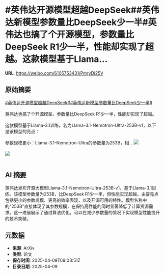 # #英伟达开源模型超越DeepSeek##英伟达新模型参数量比DeepSeek少一半#英伟达也搞了个开源模型，参数量比DeepSeek R1少一半，性能却实现了超越。这款模型基于Llama...

**URL**: https://weibo.com/6105753431/PmryDi25V

## 原始摘要

<a href="https://m.weibo.cn/search?containerid=231522type%3D1%26t%3D10%26q%3D%23%E8%8B%B1%E4%BC%9F%E8%BE%BE%E5%BC%80%E6%BA%90%E6%A8%A1%E5%9E%8B%E8%B6%85%E8%B6%8ADeepSeek%23&amp;extparam=%23%E8%8B%B1%E4%BC%9F%E8%BE%BE%E5%BC%80%E6%BA%90%E6%A8%A1%E5%9E%8B%E8%B6%85%E8%B6%8ADeepSeek%23" data-hide=""><span class="surl-text">#英伟达开源模型超越DeepSeek#</span></a><a href="https://m.weibo.cn/search?containerid=231522type%3D1%26t%3D10%26q%3D%23%E8%8B%B1%E4%BC%9F%E8%BE%BE%E6%96%B0%E6%A8%A1%E5%9E%8B%E5%8F%82%E6%95%B0%E9%87%8F%E6%AF%94DeepSeek%E5%B0%91%E4%B8%80%E5%8D%8A%23&amp;extparam=%23%E8%8B%B1%E4%BC%9F%E8%BE%BE%E6%96%B0%E6%A8%A1%E5%9E%8B%E5%8F%82%E6%95%B0%E9%87%8F%E6%AF%94DeepSeek%E5%B0%91%E4%B8%80%E5%8D%8A%23" data-hide=""><span class="surl-text">#英伟达新模型参数量比DeepSeek少一半#</span></a><br><br>英伟达也搞了个开源模型，参数量比DeepSeek R1少一半，性能却实现了超越。<br><br>这款模型基于Llama-3.1训练，名为Llama-3.1-Nemotron-Ultra-253B-v1，以下是该模型的亮点：<br><br>参数规模更小：Llama-3.1-Nemotron-Ultra的参数量为253B，相 ...<img style="" src="https://tvax3.sinaimg.cn/large/006Fd7o3gy1i0affpb9lnj325x103nma.jpg" referrerpolicy="no-referrer"><br><br><img style="" src="https://tvax1.sinaimg.cn/large/006Fd7o3gy1i0affq8ab9j30zk0jg7f5.jpg" referrerpolicy="no-referrer"><br><br>

## AI 摘要

英伟达发布开源大模型Llama-3.1-Nemotron-Ultra-253B-v1，基于Llama-3.1训练。该模型参数量为253B，比DeepSeek R1少一半，但性能实现超越。主要亮点包括更小的参数规模、更高的效率表现，以及开源可用的特性。模型名称中的"253B"直接体现了其参数规模，在保持高性能的同时显著降低了计算资源需求。这一进展展示了通过算法优化，可以在减少参数量的情况下实现模型性能提升的技术突破。

## 元数据

- **来源**: ArXiv
- **类型**: 论文
- **保存时间**: 2025-04-09T09:03:51Z
- **目录日期**: 2025-04-09
